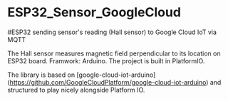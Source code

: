 # ESP32_Sensor_GoogleCloud
#ESP32 sending sensor's reading (Hall sensor) to Google Cloud IoT via MQTT

The Hall sensor measures magnetic field perpendicular to its location on ESP32 board. Framwork: Arduino. The project is built in PlatformIO.

The library is based on [google-cloud-iot-arduino] (https://github.com/GoogleCloudPlatform/google-cloud-iot-arduino) and structured to play nicely alongside Platform IO. 








